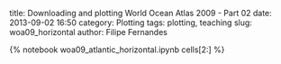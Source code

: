 title: Downloading and plotting World Ocean Atlas 2009 - Part 02
date:  2013-09-02 16:50
category: Plotting
tags: plotting, teaching
slug: woa09_horizontal
author: Filipe Fernandes

{% notebook woa09_atlantic_horizontal.ipynb cells[2:] %}
